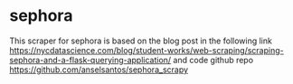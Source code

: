 # sephora
This scraper for sephora is based on the blog post in the following link
https://nycdatascience.com/blog/student-works/web-scraping/scraping-sephora-and-a-flask-querying-application/
and code github repo https://github.com/anselsantos/sephora_scrapy 
